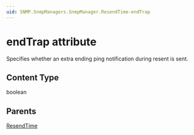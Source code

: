 ```yaml
---
uid: SNMP.SnmpManagers.SnmpManager.ResendTime-endTrap
---
```


# endTrap attribute

Specifies whether an extra ending ping notification during resent is sent.

## Content Type

boolean

## Parents

[ResendTime](xref:SNMP.SnmpManagers.SnmpManager.ResendTime)
